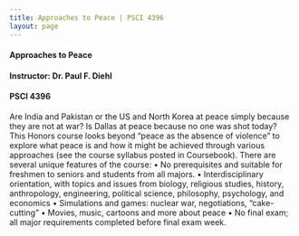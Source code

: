 ```yaml
---
title: Approaches to Peace | PSCI 4396
layout: page
---
```


#### Approaches to Peace

#### Instructor: Dr. Paul F. Diehl

#### PSCI 4396

Are India and Pakistan or the US and North Korea at peace simply because they are not at war?  Is Dallas at peace because no one was shot today?  This Honors course looks beyond “peace as the absence of violence” to explore what peace is and how it might be achieved through various approaches (see the course syllabus posted in Coursebook).  There are several unique features of the course:
    • No prerequisites and suitable for freshmen to seniors and students from all majors.
    • Interdisciplinary orientation, with topics and issues from biology, religious studies, history, anthropology, engineering, political science, philosophy, psychology, and economics
    • Simulations and games: nuclear war, negotiations, “cake-cutting”
    • Movies, music, cartoons and more about peace
    • No final exam; all major requirements completed before final exam week.
